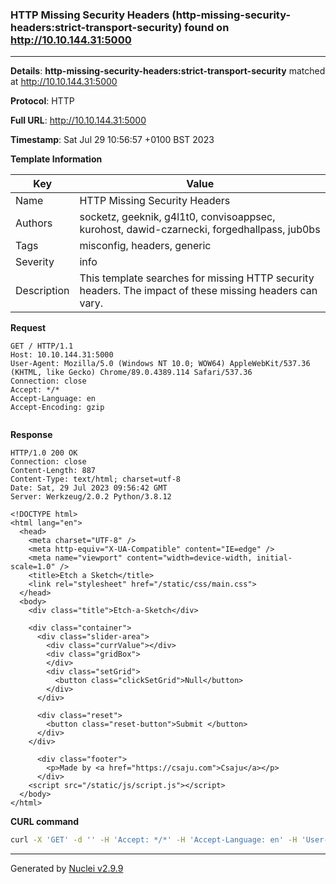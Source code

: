 ### HTTP Missing Security Headers (http-missing-security-headers:strict-transport-security) found on http://10.10.144.31:5000

----
**Details**: **http-missing-security-headers:strict-transport-security** matched at http://10.10.144.31:5000

**Protocol**: HTTP

**Full URL**: http://10.10.144.31:5000

**Timestamp**: Sat Jul 29 10:56:57 +0100 BST 2023

**Template Information**

| Key | Value |
| --- | --- |
| Name | HTTP Missing Security Headers |
| Authors | socketz, geeknik, g4l1t0, convisoappsec, kurohost, dawid-czarnecki, forgedhallpass, jub0bs |
| Tags | misconfig, headers, generic |
| Severity | info |
| Description | This template searches for missing HTTP security headers. The impact of these missing headers can vary.<br> |

**Request**
```http
GET / HTTP/1.1
Host: 10.10.144.31:5000
User-Agent: Mozilla/5.0 (Windows NT 10.0; WOW64) AppleWebKit/537.36 (KHTML, like Gecko) Chrome/89.0.4389.114 Safari/537.36
Connection: close
Accept: */*
Accept-Language: en
Accept-Encoding: gzip


```

**Response**
```http
HTTP/1.0 200 OK
Connection: close
Content-Length: 887
Content-Type: text/html; charset=utf-8
Date: Sat, 29 Jul 2023 09:56:42 GMT
Server: Werkzeug/2.0.2 Python/3.8.12

<!DOCTYPE html>
<html lang="en">
  <head>
    <meta charset="UTF-8" />
    <meta http-equiv="X-UA-Compatible" content="IE=edge" />
    <meta name="viewport" content="width=device-width, initial-scale=1.0" />
    <title>Etch a Sketch</title>
    <link rel="stylesheet" href="/static/css/main.css">
  </head>
  <body>
    <div class="title">Etch-a-Sketch</div>

    <div class="container">
      <div class="slider-area">
        <div class="currValue"></div>
        <div class="gridBox">
        </div>
        <div class="setGrid">
          <button class="clickSetGrid">Null</button>
        </div>
      </div>

      <div class="reset">
        <button class="reset-button">Submit </button>
      </div>
    </div>

      <div class="footer">
        <p>Made by <a href="https://csaju.com">Csaju</a></p>
      </div>
    <script src="/static/js/script.js"></script>
  </body>
</html>
```


**CURL command**
```sh
curl -X 'GET' -d '' -H 'Accept: */*' -H 'Accept-Language: en' -H 'User-Agent: Mozilla/5.0 (Windows NT 10.0; WOW64) AppleWebKit/537.36 (KHTML, like Gecko) Chrome/89.0.4389.114 Safari/537.36' 'http://10.10.144.31:5000'
```

----

Generated by [Nuclei v2.9.9](https://github.com/projectdiscovery/nuclei)